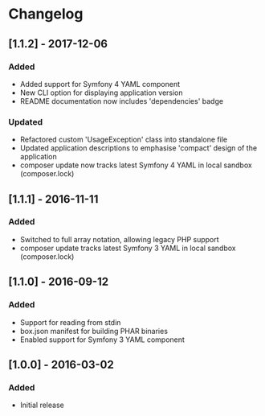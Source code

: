 # Changelog

## [1.1.2] - 2017-12-06

### Added
- Added support for Symfony 4 YAML component
- New CLI option for displaying application version
- README documentation now includes 'dependencies' badge

### Updated
- Refactored custom 'UsageException' class into standalone file
- Updated application descriptions to emphasise 'compact' design of the application
- composer update now tracks latest Symfony 4 YAML in local sandbox (composer.lock)

## [1.1.1] - 2016-11-11

### Added
- Switched to full array notation, allowing legacy PHP support
- composer update tracks latest Symfony 3 YAML in local sandbox (composer.lock)

## [1.1.0] - 2016-09-12

### Added
- Support for reading from stdin
- box.json manifest for building PHAR binaries
- Enabled support for Symfony 3 YAML component

## [1.0.0] - 2016-03-02

### Added
- Initial release
